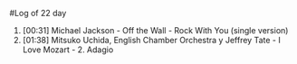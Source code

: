 #Log of 22 day

1. [00:31] Michael Jackson - Off the Wall - Rock With You (single version)
1. [01:38] Mitsuko Uchida, English Chamber Orchestra y Jeffrey Tate - I Love Mozart - 2. Adagio
